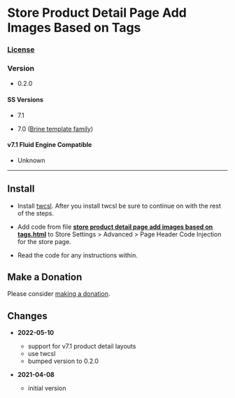 # Store Product Detail Page Add Images Based on Tags

### [License][99]

### Version

  * 0.2.0

#### SS Versions

  * 7.1

  * 7.0 ([Brine template family][1])

#### v7.1 Fluid Engine Compatible

  * Unknown

---

## Install

* Install [twcsl][2]. After you install twcsl be sure to continue on with the
  rest of the steps.
  
* Add code from file
  **[store product detail page add images based on tags.html][3]** to
  Store Settings > Advanced > Page Header Code Injection for the store page.
  
* Read the code for any instructions within.

## Make a Donation

Please consider [making a donation][4].

## Changes

* **2022-05-10**

  * support for v7.1 product detail layouts
  * use twcsl
  * bumped version to 0.2.0
  
* **2021-04-08**

  * initial version

[1]: https://support.squarespace.com/hc/en-us/articles/212512738-Brine-template-family
[2]: https://github.com/tomsWebConsulting/twcsl#install-options
[3]: store%20product%20detail%20page%20add%20images%20based%20on%20tags.html#L1
[4]: https://github.com/tomsWebConsulting/twcsl#make-a-donation
[99]: https://github.com/tomsWebConsulting/twcsl/blob/main/LICENSE.txt#L1
